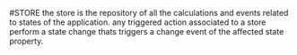 #STORE
the store is the repository of all the calculations and events related to states
of the application. any triggered action associated to a store perform a state change
thats triggers a change event of the affected state property.
